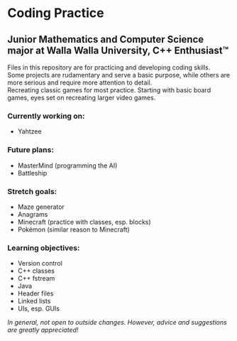 # Coding Practice  
  
## Junior Mathematics and Computer Science major at Walla Walla University, C++ Enthusiast™  
  
Files in this repository are for practicing and developing coding skills.  
Some projects are rudamentary and serve a basic purpose, while others are more serious and require more attention to detail.  
Recreating classic games for most practice. Starting with basic board games, eyes set on recreating larger video games.  
  
### Currently working on:  
  - Yahtzee  
  
### Future plans:  
  - MasterMind (programming the AI)  
  - Battleship  
  
### Stretch goals:  
  - Maze generator  
  - Anagrams  
  - Minecraft (practice with classes, esp. blocks)  
  - Pokémon (similar reason to Minecraft)  
  
### Learning objectives:  
  - Version control  
  - C++ classes    
  - C++ fstream  
  - Java  
  - Header files  
  - Linked lists
  - UIs, esp. GUIs
  
_In general, not open to outside changes. However, advice and suggestions are greatly appreciated!_
